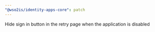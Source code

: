 ```yaml
---
"@wso2is/identity-apps-core": patch
---
```


Hide sign in button in the retry page when the application is disabled
